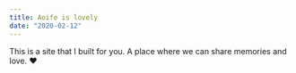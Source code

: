 ```yaml
---
title: Aoife is lovely
date: "2020-02-12"
---
```


This is a site that I built for you. A place where we can share memories and love. ♥️
